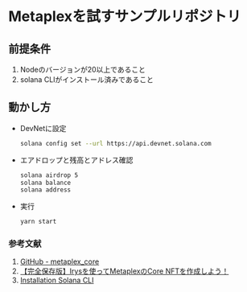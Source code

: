 # Metaplexを試すサンプルリポジトリ

## 前提条件

1. Nodeのバージョンが20以上であること
2. solana CLIがインストール済みであること

## 動かし方

- DevNetに設定

    ```bash
    solana config set --url https://api.devnet.solana.com
    ```

- エアドロップと残高とアドレス確認

    ```bash
    solana airdrop 5
    solana balance
    solana address
    ```

- 実行

    ```bash
    yarn start
    ```

### 参考文献
1. [GitHub - metaplex_core](https://github.com/ytakahashi2020/metaplex_core)
2. [【完全保存版】Irysを使ってMetaplexのCore NFTを作成しよう！](https://note.com/standenglish/n/n8f942d09ec8d)
3. [Installation Solana CLI](https://solana.com/ja/docs/intro/installation)